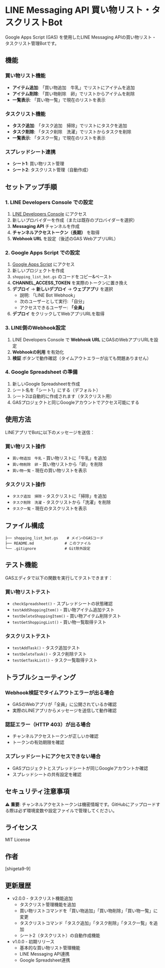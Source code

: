 # LINE Messaging API 買い物リスト・タスクリストBot

Google Apps Script (GAS) を使用したLINE Messaging APIの買い物リスト・タスクリスト管理Botです。

## 機能

### 買い物リスト機能
- **アイテム追加**: 「買い物追加　牛乳」でリストにアイテムを追加
- **アイテム削除**: 「買い物削除　卵」でリストからアイテムを削除
- **一覧表示**: 「買い物一覧」で現在のリストを表示

### タスクリスト機能
- **タスク追加**: 「タスク追加　掃除」でリストにタスクを追加
- **タスク削除**: 「タスク削除　洗濯」でリストからタスクを削除
- **一覧表示**: 「タスク一覧」で現在のリストを表示

### スプレッドシート連携
- **シート1**: 買い物リスト管理
- **シート2**: タスクリスト管理（自動作成）

## セットアップ手順

### 1. LINE Developers Console での設定

1. [LINE Developers Console](https://developers.line.biz/console/) にアクセス
2. 新しいプロバイダーを作成（または既存のプロバイダーを選択）
3. **Messaging API** チャンネルを作成
4. **チャンネルアクセストークン（長期）** を取得
5. **Webhook URL** を設定（後述のGAS WebアプリURL）

### 2. Google Apps Script での設定

1. [Google Apps Script](https://script.google.com/) にアクセス
2. 新しいプロジェクトを作成
3. `shopping_list_bot.gs` のコードをコピー&ペースト
4. **CHANNEL_ACCESS_TOKEN** を実際のトークンに置き換え
5. **デプロイ** → **新しいデプロイ** → **ウェブアプリ** を選択
   - 説明: 「LINE Bot Webhook」
   - 次のユーザーとして実行: 「自分」
   - アクセスできるユーザー: **「全員」**
6. **デプロイ** をクリックしてWebアプリURLを取得

### 3. LINE側のWebhook設定

1. LINE Developers Console で **Webhook URL** にGASのWebアプリURLを設定
2. **Webhookの利用** を有効化
3. **検証** ボタンで動作確認（タイムアウトエラーが出ても問題ありません）

### 4. Google Spreadsheet の準備

1. 新しいGoogle Spreadsheetを作成
2. シート名を「シート1」にする（デフォルト）
3. シート2は自動的に作成されます（タスクリスト用）
4. GASプロジェクトと同じGoogleアカウントでアクセス可能にする

## 使用方法

LINEアプリでBotに以下のメッセージを送信：

### 買い物リスト操作
- `買い物追加　牛乳` - 買い物リストに「牛乳」を追加
- `買い物削除　卵` - 買い物リストから「卵」を削除
- `買い物一覧` - 現在の買い物リストを表示

### タスクリスト操作
- `タスク追加　掃除` - タスクリストに「掃除」を追加
- `タスク削除　洗濯` - タスクリストから「洗濯」を削除
- `タスク一覧` - 現在のタスクリストを表示

## ファイル構成

```
├── shopping_list_bot.gs    # メインのGASコード
├── README.md              # このファイル
└── .gitignore             # Git除外設定
```

## テスト機能

GASエディタで以下の関数を実行してテストできます：

### 買い物リストテスト
- `checkSpreadsheet()` - スプレッドシートの状態確認
- `testAddShoppingItem()` - 買い物アイテム追加テスト
- `testDeleteShoppingItem()` - 買い物アイテム削除テスト
- `testGetShoppingList()` - 買い物一覧取得テスト

### タスクリストテスト
- `testAddTask()` - タスク追加テスト
- `testDeleteTask()` - タスク削除テスト
- `testGetTaskList()` - タスク一覧取得テスト

## トラブルシューティング

### Webhook検証でタイムアウトエラーが出る場合
- GASのWebアプリが「全員」に公開されているか確認
- 実際のLINEアプリからメッセージを送信して動作確認

### 認証エラー（HTTP 403）が出る場合
- チャンネルアクセストークンが正しいか確認
- トークンの有効期限を確認

### スプレッドシートにアクセスできない場合
- GASプロジェクトとスプレッドシートが同じGoogleアカウントか確認
- スプレッドシートの共有設定を確認

## セキュリティ注意事項

⚠️ **重要**: チャンネルアクセストークンは機密情報です。GitHubにアップロードする際は必ず環境変数や設定ファイルで管理してください。

## ライセンス

MIT License

## 作者

[shigeta9-9]

## 更新履歴

- v2.0.0 - タスクリスト機能追加
  - タスクリスト管理機能を追加
  - 買い物リストコマンドを「買い物追加」「買い物削除」「買い物一覧」に変更
  - タスクリストコマンド「タスク追加」「タスク削除」「タスク一覧」を追加
  - シート2（タスクリスト）の自動作成機能
- v1.0.0 - 初期リリース
  - 基本的な買い物リスト管理機能
  - LINE Messaging API連携
  - Google Spreadsheet連携
